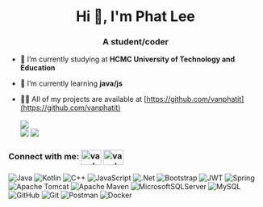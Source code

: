 <h1 align="center">Hi 👋, I'm Phat Lee</h1>
<h3 align="center">A student/coder</h3>

- 🔭 I’m currently studying at **HCMC University of Technology and Education**

- 🌱 I’m currently learning **java/js**

- 👨‍💻 All of my projects are available at [https://github.com/vanphatit](https://github.com/vanphatit)
<br/><br/>![](https://github-readme-stats.vercel.app/api/top-langs/?username=vanphatit&theme=vue&hide_border=false&include_all_commits=true&count_private=true&layout=compact) <br/>
![](https://github-readme-stats.vercel.app/api?username=vanphatit&theme=vue&hide_border=false&include_all_commits=true&count_private=true)
![](https://github-readme-streak-stats.herokuapp.com/?user=vanphatit&theme=vue&hide_border=false)


<h3 align="left">
  Connect with me: 
  <a href="https://linkedin.com/in/vanphatit/" target="blank"><img align="center" src="https://raw.githubusercontent.com/rahuldkjain/github-profile-readme-generator/master/src/images/icons/Social/linked-in-alt.svg" alt="vanphatit/" height="30" width="40" /></a>
  <a href="https://fb.com/vanphatit/" target="blank"><img align="center" src="https://raw.githubusercontent.com/rahuldkjain/github-profile-readme-generator/master/src/images/icons/Social/facebook.svg" alt="vanphatit/" height="30" width="40" /></a>
  <p align="left">
  
</p>
</h3>


![Java](https://img.shields.io/badge/java-%23ED8B00.svg?style=for-the-badge&logo=openjdk&logoColor=white) ![Kotlin](https://img.shields.io/badge/kotlin-%237F52FF.svg?style=for-the-badge&logo=kotlin&logoColor=white) ![C++](https://img.shields.io/badge/c++-%2300599C.svg?style=for-the-badge&logo=c%2B%2B&logoColor=white) ![JavaScript](https://img.shields.io/badge/javascript-%23323330.svg?style=for-the-badge&logo=javascript&logoColor=%23F7DF1E) ![.Net](https://img.shields.io/badge/.NET-5C2D91?style=for-the-badge&logo=.net&logoColor=white) ![Bootstrap](https://img.shields.io/badge/bootstrap-%238511FA.svg?style=for-the-badge&logo=bootstrap&logoColor=white) ![JWT](https://img.shields.io/badge/JWT-black?style=for-the-badge&logo=JSON%20web%20tokens) ![Spring](https://img.shields.io/badge/spring-%236DB33F.svg?style=for-the-badge&logo=spring&logoColor=white) ![Apache Tomcat](https://img.shields.io/badge/apache%20tomcat-%23F8DC75.svg?style=for-the-badge&logo=apache-tomcat&logoColor=black) ![Apache Maven](https://img.shields.io/badge/Apache%20Maven-C71A36?style=for-the-badge&logo=Apache%20Maven&logoColor=white) ![MicrosoftSQLServer](https://img.shields.io/badge/Microsoft%20SQL%20Server-CC2927?style=for-the-badge&logo=microsoft%20sql%20server&logoColor=white) ![MySQL](https://img.shields.io/badge/mysql-4479A1.svg?style=for-the-badge&logo=mysql&logoColor=white) ![GitHub](https://img.shields.io/badge/github-%23121011.svg?style=for-the-badge&logo=github&logoColor=white) ![Git](https://img.shields.io/badge/git-%23F05033.svg?style=for-the-badge&logo=git&logoColor=white) ![Postman](https://img.shields.io/badge/Postman-FF6C37?style=for-the-badge&logo=postman&logoColor=white) ![Docker](https://img.shields.io/badge/docker-%230db7ed.svg?style=for-the-badge&logo=docker&logoColor=white)
